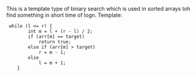 This is a template type of binary search which is used in sorted arrays toh find something in short time of logn.
Template:
  
     while (l <= r) {
            int m = l + (r - l) / 2;
            if (arr[m] == target)
                return true;
            else if (arr[m] > target)
                r = m - 1;
            else
                l = m + 1;
        }
  
